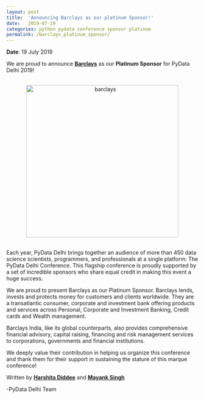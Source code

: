```yaml
---
layout: post
title:  'Announcing Barclays as our platinum Sponsor!'
date:   2019-07-19
categories: python pydata conference sponsor platinum
permalink: /barclays_platinum_sponsor/
---
```



**Date**: 19 July 2019

We are proud to announce [**Barclays**](https://home.barclays) as our **Platinum Sponsor** for PyData Delhi 2019!

<br>
<center>
<img src="https://pydata.org/delhi2019/media/sponsor_files/file-4.jpeg" alt="barclays" style="width: 400px;"/>
</center>
<br>

Each year, PyData Delhi brings together an audience of more than 450 data science scientists, programmers, and professionals at a single platform: The PyData Delhi Conference. This flagship conference is proudly supported by a set of incredible sponsors who share equal credit in making this event a huge success.

We are proud to present Barclays as our Platinum Sponsor. Barclays lends, invests and protects money for customers and clients worldwide. They are a transatlantic consumer, corporate and investment bank offering products and services across Personal, Corporate and Investment Banking, Credit cards and Wealth management.

Barclays India, like its global counterparts, also provides comprehensive financial advisory, capital raising, financing and risk management services to corporations, governments and financial institutions.

We deeply value their contribution in helping us organize this conference and thank them for their support in sustaining the stature of this marque conference!


Written by [**Harshita Diddee**](https://www.linkedin.com/in/harshita-diddee/) and [**Mayank Singh**](https://www.linkedin.com/in/code-monk08/)

-PyData Delhi Team
